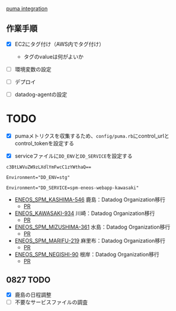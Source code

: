 [puma integration](https://docs.datadoghq.com/ja/integrations/puma/)

## 作業手順
- [x] EC2にタグ付け（AWS内でタグ付け）
	- タグのvalueは何がよいか
- [ ] 環境変数の設定
- [ ] デプロイ
- [ ] datadog-agentの設定


# TODO
- [x] pumaメトリクスを収集するため、`config/puma.rb`にcontrol_urlとcontrol_tokenを設定する
- [x] serviceファイルに`DD_ENV`と`DD_SERVICE`を設定する


```
c3BtLWVuZW9zLXdlYmFwcC1zYWthaQ==

Environment="DD_ENV=stg"

Environment="DD_SERVICE=spm-eneos-webapp-kawasaki"
```

- [ENEOS_SPM_KASHIMA-546](https://vqit.backlog.com/view/ENEOS_SPM_KASHIMA-546) 鹿島：Datadog Organization移行
	- [PR](https://github.com/Bee2B/eneos-spm/pull/6587)
- [ENEOS_KAWASAKI-934](https://vqit.backlog.com/view/ENEOS_KAWASAKI-934) 川崎：Datadog Organization移行
	- [PR](https://github.com/Bee2B/eneos-spm/pull/6587)
- [ENEOS_SPM_MIZUSHIMA-361](https://vqit.backlog.com/view/ENEOS_SPM_MIZUSHIMA-361) 水島：Datadog Organization移行
	- [PR](https://github.com/Bee2B/eneos-spm/pull/6591)
- [ENEOS_SPM_MARIFU-219](https://vqit.backlog.com/view/ENEOS_SPM_MARIFU-219) 麻里布：Datadog Organization移行
	- [PR](https://github.com/Bee2B/eneos-spm/pull/6592)
- [ENEOS_SPM_NEGISHI-90](https://vqit.backlog.com/view/ENEOS_SPM_NEGISHI-90) 根岸：Datadog Organization移行
	- [PR](https://github.com/Bee2B/eneos-spm/pull/6593)

## 0827 TODO
- [x] 鹿島の日程調整
- [ ] 不要なサービスファイルの調査